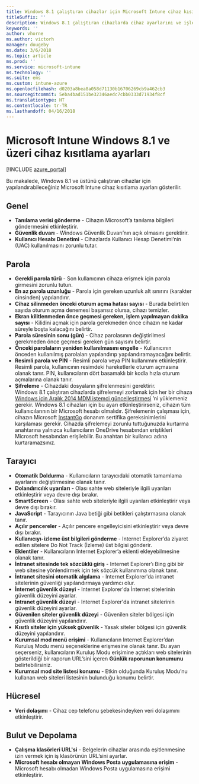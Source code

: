 ```yaml
---
title: Windows 8.1 çalıştıran cihazlar için Microsoft Intune cihaz kısıtlama ayarları
titleSuffix: ''
description: Windows 8.1 çalıştıran cihazlarda cihaz ayarlarını ve işlevselliğini denetlemek için kullanabileceğiniz Intune ayarlarını öğrenin.
keywords: ''
author: vhorne
ms.author: victorh
manager: dougeby
ms.date: 3/6/2018
ms.topic: article
ms.prod: ''
ms.service: microsoft-intune
ms.technology: ''
ms.suite: ems
ms.custom: intune-azure
ms.openlocfilehash: d0203a8bea8a058d71130b16706269cb9a462cb3
ms.sourcegitcommit: 5eba4bad151be32346aedc7cbb0333d71934f8cf
ms.translationtype: HT
ms.contentlocale: tr-TR
ms.lasthandoff: 04/16/2018
---
```

# <a name="microsoft-intune-windows-81-and-later-device-restriction-settings"></a>Microsoft Intune Windows 8.1 ve üzeri cihaz kısıtlama ayarları

[!INCLUDE [azure_portal](./includes/azure_portal.md)]

Bu makalede, Windows 8.1 ve üstünü çalıştıran cihazlar için yapılandırabileceğiniz Microsoft Intune cihaz kısıtlama ayarları gösterilir.


## <a name="general"></a>Genel

-   **Tanılama verisi gönderme** - Cihazın Microsoft’a tanılama bilgileri göndermesini etkinleştirir.
-   **Güvenlik duvarı** - Windows Güvenlik Duvarı’nın açık olmasını gerektirir.
-   **Kullanıcı Hesabı Denetimi** - Cihazlarda Kullanıcı Hesap Denetimi’nin (UAC) kullanılmasını zorunlu tutar.

## <a name="password"></a>Parola
-   **Gerekli parola türü** - Son kullanıcının cihaza erişmek için parola girmesini zorunlu tutun.
-   **En az parola uzunluğu** - Parola için gereken uzunluk alt sınırını (karakter cinsinden) yapılandırır.
-   **Cihaz silinmeden önceki oturum açma hatası sayısı** - Burada belirtilen sayıda oturum açma denemesi başarısız olursa, cihazı temizler.
-   **Ekran kilitlenmeden önce geçmesi gereken, işlem yapılmayan dakika sayısı** - Kilidini açmak için parola gerekmeden önce cihazın ne kadar süreyle boşta kalacağını belirtir.
-   **Parola süresinin sonu (gün)** - Cihaz parolasının değiştirilmesi gerekmeden önce geçmesi gereken gün sayısını belirtir.
-   **Önceki parolaların yeniden kullanılmasını engelle** - Kullanıcının önceden kullanılmış parolaları yapılandırıp yapılandıramayacağını belirtir.
-   **Resimli parola ve PIN** - Resimli parola veya PIN kullanımını etkinleştirir. Resimli parola, kullanıcının resimdeki hareketlerle oturum açmasına olanak tanır. PIN, kullanıcıların dört basamaklı bir kodla hızla oturum açmalarına olanak tanır.
-   **Şifreleme** - Cihazdaki dosyaların şifrelenmesini gerektirir.<br>Windows 8.1 çalıştıran cihazlarda şifrelemeyi zorlamak için her bir cihaza [Windows için Aralık 2014 MDM istemci güncelleştirmesi](https://support.microsoft.com/kb/3013816) ’ni yüklemeniz gerekir.
Windows 8.1 cihazları için bu ayarı etkinleştirirseniz, cihazın tüm kullanıcılarının bir Microsoft hesabı olmalıdır.
Şifrelemenin çalışması için, cihazın Microsoft [InstantGo](https://blogs.windows.com/windowsexperience/2014/06/19/instantgo-a-better-way-to-sleep/#IBHULcTfI4PokO8X.97) donanım sertifika gereksinimlerini karşılaması gerekir.
Cihazda şifrelemeyi zorunlu tuttuğunuzda kurtarma anahtarına yalnızca kullanıcıların OneDrive hesabından eriştikleri Microsoft hesabından erişilebilir. Bu anahtarı bir kullanıcı adına kurtaramazsınız.     



## <a name="browser"></a>Tarayıcı
-   **Otomatik Doldurma** - Kullanıcıların tarayıcıdaki otomatik tamamlama ayarlarını değiştirmesine olanak tanır.
-   **Dolandırıcılık uyarıları** - Olası sahte web siteleriyle ilgili uyarıları etkinleştirir veya devre dışı bırakır.
-   **SmartScreen** - Olası sahte web siteleriyle ilgili uyarıları etkinleştirir veya devre dışı bırakır.
-   **JavaScript** - Tarayıcının Java betiği gibi betikleri çalıştırmasına olanak tanır.
-   **Açılır pencereler** - Açılır pencere engelleyicisini etkinleştirir veya devre dışı bırakır.
-   **Kullanıcıyı-izleme üst bilgileri gönderme** - Internet Explorer’da ziyaret edilen sitelere Do Not Track (İzleme) üst bilgisi gönderir.
-   **Eklentiler** - Kullanıcıların Internet Explorer’a eklenti ekleyebilmesine olanak tanır.
-   **İntranet sitesinde tek sözcüklü giriş** - Internet Explorer’ı Bing gibi bir web sitesine yönlendirmek için tek sözcük kullanımına olanak tanır.
-   **İntranet sitesini otomatik algılama** - Internet Explorer'da intranet sitelerinin güvenliği yapılandırmaya yardımcı olur.
-   **İnternet güvenlik düzeyi** - Internet Explorer'da İnternet sitelerinin güvenlik düzeyini ayarlar.
-   **Intranet güvenlik düzeyi** - Internet Explorer'da intranet sitelerinin güvenlik düzeyini ayarlar.
-   **Güvenilen siteler güvenlik düzeyi** - Güvenilen siteler bölgesi için güvenlik düzeyini yapılandırır.
-   **Kısıtlı siteler için yüksek güvenlik** - Yasak siteler bölgesi için güvenlik düzeyini yapılandırır.
-   **Kurumsal mod menü erişimi** - Kullanıcıların Internet Explorer’dan Kuruluş Modu menü seçeneklerine erişmesine olanak tanır.
Bu ayarı seçerseniz, kullanıcıların Kuruluş Modu erişimine açtıkları web sitelerinin gösterildiği bir raporun URL’sini içeren **Günlük raporunun konumunu** belirtebilirsiniz.
-   **Kurumsal mod site listesi konumu** - Etkin olduğunda Kuruluş Modu’nu kullanan web siteleri listesinin bulunduğu konumu belirtir.

## <a name="cellular"></a>Hücresel
-   **Veri dolaşımı** - Cihaz cep telefonu şebekesindeyken veri dolaşımını etkinleştirir.

## <a name="cloud-and-storage"></a>Bulut ve Depolama
-   **Çalışma klasörleri URL'si** - Belgelerin cihazlar arasında eşitlenmesine izin vermek için iş klasörünün URL’sini ayarlar.
-   **Microsoft hesabı olmayan Windows Posta uygulamasına erişim** - Microsoft hesabı olmadan Windows Posta uygulamasına erişimi etkinleştirir.    
